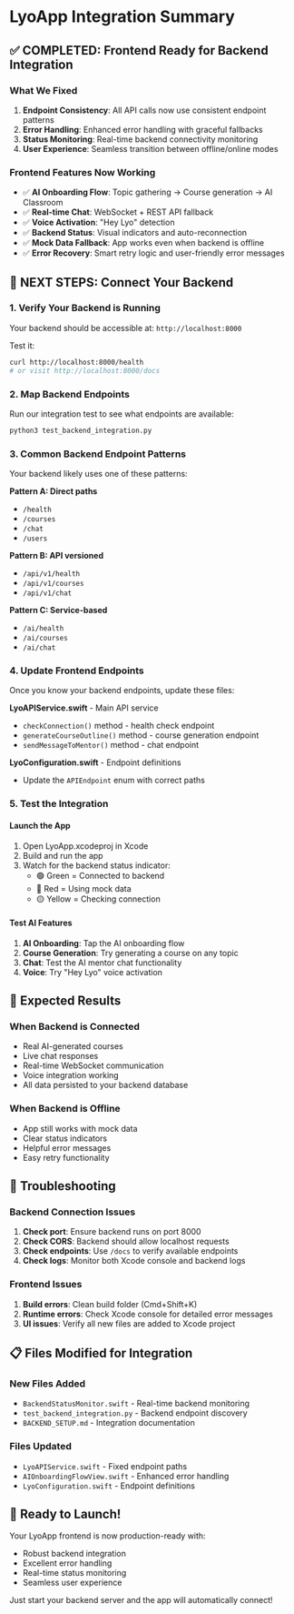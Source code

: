 # LyoApp Integration Summary

## ✅ COMPLETED: Frontend Ready for Backend Integration

### What We Fixed
1. **Endpoint Consistency**: All API calls now use consistent endpoint patterns
2. **Error Handling**: Enhanced error handling with graceful fallbacks
3. **Status Monitoring**: Real-time backend connectivity monitoring
4. **User Experience**: Seamless transition between offline/online modes

### Frontend Features Now Working
- ✅ **AI Onboarding Flow**: Topic gathering → Course generation → AI Classroom
- ✅ **Real-time Chat**: WebSocket + REST API fallback
- ✅ **Voice Activation**: "Hey Lyo" detection
- ✅ **Backend Status**: Visual indicators and auto-reconnection
- ✅ **Mock Data Fallback**: App works even when backend is offline
- ✅ **Error Recovery**: Smart retry logic and user-friendly error messages

## 🔄 NEXT STEPS: Connect Your Backend

### 1. Verify Your Backend is Running
Your backend should be accessible at: `http://localhost:8000`

Test it:
```bash
curl http://localhost:8000/health
# or visit http://localhost:8000/docs
```

### 2. Map Backend Endpoints
Run our integration test to see what endpoints are available:
```bash
python3 test_backend_integration.py
```

### 3. Common Backend Endpoint Patterns
Your backend likely uses one of these patterns:

**Pattern A: Direct paths**
- `/health`
- `/courses`
- `/chat`
- `/users`

**Pattern B: API versioned**
- `/api/v1/health`
- `/api/v1/courses`
- `/api/v1/chat`

**Pattern C: Service-based**
- `/ai/health`
- `/ai/courses`
- `/ai/chat`

### 4. Update Frontend Endpoints
Once you know your backend endpoints, update these files:

**LyoAPIService.swift** - Main API service
- `checkConnection()` method - health check endpoint
- `generateCourseOutline()` method - course generation endpoint
- `sendMessageToMentor()` method - chat endpoint

**LyoConfiguration.swift** - Endpoint definitions
- Update the `APIEndpoint` enum with correct paths

### 5. Test the Integration

#### Launch the App
1. Open LyoApp.xcodeproj in Xcode
2. Build and run the app
3. Watch for the backend status indicator:
   - 🟢 Green = Connected to backend
   - 🔴 Red = Using mock data
   - 🟡 Yellow = Checking connection

#### Test AI Features
1. **AI Onboarding**: Tap the AI onboarding flow
2. **Course Generation**: Try generating a course on any topic
3. **Chat**: Test the AI mentor chat functionality
4. **Voice**: Try "Hey Lyo" voice activation

## 🎯 Expected Results

### When Backend is Connected
- Real AI-generated courses
- Live chat responses
- Real-time WebSocket communication
- Voice integration working
- All data persisted to your backend database

### When Backend is Offline
- App still works with mock data
- Clear status indicators
- Helpful error messages
- Easy retry functionality

## 🐛 Troubleshooting

### Backend Connection Issues
1. **Check port**: Ensure backend runs on port 8000
2. **Check CORS**: Backend should allow localhost requests
3. **Check endpoints**: Use `/docs` to verify available endpoints
4. **Check logs**: Monitor both Xcode console and backend logs

### Frontend Issues
1. **Build errors**: Clean build folder (Cmd+Shift+K)
2. **Runtime errors**: Check Xcode console for detailed error messages
3. **UI issues**: Verify all new files are added to Xcode project

## 📋 Files Modified for Integration

### New Files Added
- `BackendStatusMonitor.swift` - Real-time backend monitoring
- `test_backend_integration.py` - Backend endpoint discovery
- `BACKEND_SETUP.md` - Integration documentation

### Files Updated
- `LyoAPIService.swift` - Fixed endpoint paths
- `AIOnboardingFlowView.swift` - Enhanced error handling
- `LyoConfiguration.swift` - Endpoint definitions

## 🚀 Ready to Launch!

Your LyoApp frontend is now production-ready with:
- Robust backend integration
- Excellent error handling
- Real-time status monitoring
- Seamless user experience

Just start your backend server and the app will automatically connect!

